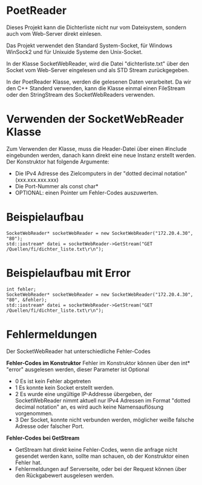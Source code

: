# PoetReader

Dieses Projekt kann die Dichterliste nicht nur vom Dateisystem, sondern auch vom Web-Server direkt einlesen.

Das Projekt verwendet den Standard System-Socket, für Windows WinSock2 und für Unixuide Systeme den Unix-Socket.

In der Klasse SocketWebReader, wird die Datei "dichterliste.txt" über den Socket vom Web-Server eingelesen und als STD Stream zurückgegeben.

In der PoetReader Klasse, werden die gelesenen Daten verarbeitet. Da wir den C++ Standerd verwenden, kann die Klasse einmal einen FileStream oder den StringStream des SocketWebReaders verwenden.

# Verwenden der SocketWebReader Klasse
Zum Verwenden der Klasse, muss die Header-Datei über einen #include eingebunden werden, danach kann direkt eine neue Instanz erstellt werden.
Der Konstruktor hat folgende Argumente:
* Die IPv4 Adresse des Zielcomputers in der "dotted decimal notation" (xxx.xxx.xxx.xxx)
* Die Port-Nummer als const char* 
* OPTIONAL: einen Pointer um Fehler-Codes auszuwerten.

# Beispielaufbau
    SocketWebReader* socketWebReader = new SocketWebReader("172.20.4.30", "80");
    std::iostream* datei = socketWebReader->GetStream("GET /Quellen/fi/dichter_liste.txt\r\n");
    
# Beispielaufbau mit Error
    int fehler;
    SocketWebReader* socketWebReader = new SocketWebReader("172.20.4.30", "80", &fehler);
    std::iostream* datei = socketWebReader->GetStream("GET /Quellen/fi/dichter_liste.txt\r\n");

# Fehlermeldungen
Der SocketWebReader hat unterschiedliche Fehler-Codes

**Fehler-Codes im Konstruktor**
Fehler im Konstruktor können über den int* "error" ausgelesen werden, dieser Parameter ist Optional
* 0 Es ist kein Fehler abgetreten
* 1 Es konnte kein Socket erstellt werden.
* 2 Es wurde eine ungültige IP-Addresse übergeben, der SocketWebReader nimmt aktuell nur IPv4 Adressen im Format "dotted decimal notation" an, es wird auch keine Namensauflösung vorgenommen.
* 3 Der Socket, konnte nicht verbunden werden, möglicher weiße falsche Adresse oder falscher Port.

**Fehler-Codes bei GetStream**
* GetStream hat direkt keine Fehler-Codes, wenn die anfrage nicht gesendet werden kann, sollte man schauen, ob der Konstruktor einen Fehler hat.
* Fehlermeldungen auf Serverseite, oder bei der Request können über den Rückgabewert ausgelesen werden.
